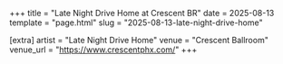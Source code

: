 +++
title = "Late Night Drive Home at Crescent BR"
date = 2025-08-13
template = "page.html"
slug = "2025-08-13-late-night-drive-home"

[extra]
artist = "Late Night Drive Home"
venue = "Crescent Ballroom"
venue_url = "https://www.crescentphx.com/"
+++
